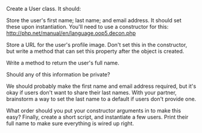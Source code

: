 Create a User class. It should:

Store the user's first name; last name; and email address. It should set these upon instantiation. You'll need to use a constructor for this: http://php.net/manual/en/language.oop5.decon.php

Store a URL for the user's profile image. Don't set this in the constructor, but write a method that can set this property after the object is created.

Write a method to return the user's full name.

Should any of this information be private?

We should probably make the first name and email address required, but it's okay if users don't want to share their last names. With your partner, brainstorm a way to set the last name to a default if users don't provide one.

What order should you put your constructor arguments in to make this easy?
Finally, create a short script, and instantiate a few users. Print their full name to make sure everything is wired up right.

